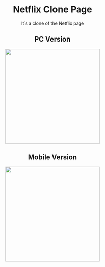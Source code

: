 <div align=center>

<h1>Netflix Clone Page</h1>

<p>It´s a clone of the Netflix page</p>

<div>

<h2>PC Version</h2>
<img height=300px src="https://user-images.githubusercontent.com/107326349/197209346-d7416903-d0e6-4f7d-ab43-84064c1b727f.png"/>

<h2>Mobile Version</h2>
<img height=300px src="https://user-images.githubusercontent.com/107326349/197209368-615e78d3-981a-47a9-b020-5b20056d9bed.png"/>

</div>

</div>
